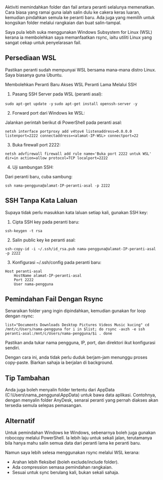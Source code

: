 Aktiviti memindahkan folder dan fail antara peranti selalunya memenatkan. Cara biasa yang ramai guna ialah salin dulu ke cakera keras luaran, kemudian pindahkan semula ke peranti baru. Ada juga yang memilih untuk kongsikan folder melalui rangkaian dan buat salin-tampal.

Saya pula lebih suka menggunakan Windows Subsystem for Linux (WSL) kerana ia membolehkan saya memanfaatkan rsync, iaitu utiliti Linux yang sangat cekap untuk penyelarasan fail.

## Persediaan WSL
Pastikan peranti sudah mempunyai WSL bersama mana-mana distro Linux. Saya biasanya guna Ubuntu.

Membolehkan Peranti Baru Akses WSL Peranti Lama Melalui SSH

1. Pasang SSH Server pada WSL (peranti asal):

`sudo apt-get update -y`
`sudo apt-get install openssh-server -y`

2. Forward port dari Windows ke WSL:

Jalankan perintah berikut di PowerShell pada peranti asal:

`netsh interface portproxy add v4tov4 listenaddress=0.0.0.0 listenport=2222 connectaddress=<alamat-IP-WSL> connectport=22`

3. Buka firewall port 2222:

`netsh advfirewall firewall add rule name='Buka port 2222 untuk WSL' dir=in action=allow protocol=TCP localport=2222`

4. Uji sambungan SSH:

Dari peranti baru, cuba sambung:

`ssh nama-pengguna@alamat-IP-peranti-asal -p 2222`

## SSH Tanpa Kata Laluan
Supaya tidak perlu masukkan kata laluan setiap kali, gunakan SSH key:

1. Cipta SSH key pada peranti baru:

`ssh-keygen -t rsa`

2. Salin public key ke peranti asal:

`ssh-copy-id -i ~/.ssh/id_rsa.pub nama-pengguna@alamat-IP-peranti-asal -p 2222`

3. Konfigurasi ~/.ssh/config pada peranti baru:
```
Host peranti-asal
    HostName alamat-IP-peranti-asal
    Port 2222
    User nama-pengguna
```

## Pemindahan Fail Dengan Rsync

Senaraikan folder yang ingin dipindahkan, kemudian gunakan for loop dengan rsync:

`list="Documents Downloads Desktop Pictures Videos Music kucing"
cd /mnt/c/Users/nama-pengguna
for i in $list; do
    rsync -avzh -e ssh peranti-asal:/mnt/c/Users/nama-pengguna/$i .
done`

Pastikan anda tukar nama pengguna, IP, port, dan direktori ikut konfigurasi sendiri.

Dengan cara ini, anda tidak perlu duduk berjam-jam menunggu proses copy-paste. Biarkan sahaja ia berjalan di background.

## Tip Tambahan
Anda juga boleh menyalin folder tertentu dari AppData (C:\Users\nama_pengguna\AppData) untuk bawa data aplikasi. Contohnya, dengan menyalin folder AnyDesk, senarai peranti yang pernah diakses akan tersedia semula selepas pemasangan.

## Alternatif

Untuk pemindahan Windows ke Windows, sebenarnya boleh juga gunakan robocopy melalui PowerShell. Ia lebih laju untuk sekali jalan, terutamanya bila hanya mahu salin semua data dari peranti lama ke peranti baru.

Namun saya lebih selesa menggunakan rsync melalui WSL kerana:

* Arahan lebih fleksibel (boleh exclude/include folder).
* Ada compression semasa pemindahan rangkaian.
* Sesuai untuk sync berulang kali, bukan sekali sahaja.